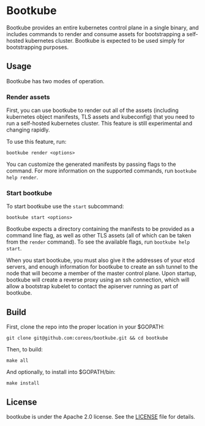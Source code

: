 # Bootkube

Bootkube provides an entire kubernetes control plane in a single binary, and includes commands to render and consume assets for bootstrapping a self-hosted kubernetes cluster. Bootkube is expected to be used simply for bootstrapping purposes.

## Usage

Bootkube has two modes of operation. 

### Render assets

First, you can use bootkube to render out all of the assets (including kubernetes object manifests, TLS assets and kubeconfig) that you need to run a self-hosted kubernetes cluster. This feature is still experimental and changing rapidly.

To use this feature, run:

```
bootkube render <options>
```

You can customize the generated manifests by passing flags to the command. For more information on the supported commands, run `bootkube help render`.

### Start bootkube

To start bootkube use the `start` subcommand:

```
bootkube start <options>
```

Bootkube expects a directory containing the manifests to be provided as a command line flag, as well as other TLS assets (all of which can be taken from the `render` command). To see the available flags, run `bootkube help start`. 

When you start bootkube, you must also give it the addresses of your etcd servers, and enough information for bootkube to create an ssh tunnel to the node that will become a member of the master control plane. Upon startup, bootkube will create a reverse proxy using an ssh connection, which will allow a bootstrap kubelet to contact the apiserver running as part of bootkube.

## Build

First, clone the repo into the proper location in your $GOPATH:

```
git clone git@github.com:coreos/bootkube.git && cd bootkube
```

Then, to build:

```
make all
```

And optionally, to install into $GOPATH/bin:

```
make install
```

## License

bootkube is under the Apache 2.0 license. See the [LICENSE](LICENSE) file for details.
